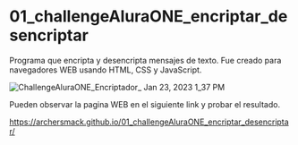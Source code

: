 # 01_challengeAluraONE_encriptar_desencriptar
Programa que encripta y desencripta mensajes de texto. 
Fue creado para navegadores WEB usando HTML, CSS y JavaScript.

![ChallengeAluraONE_Encriptador_ Jan 23, 2023 1_37 PM](https://user-images.githubusercontent.com/109320810/214127267-3c9437aa-41df-41ea-944a-88e5c1a6d858.gif)


Pueden observar la pagina WEB en el siguiente link y probar el resultado.

https://archersmack.github.io/01_challengeAluraONE_encriptar_desencriptar/
